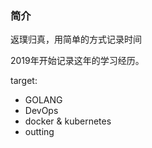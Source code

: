 ### 简介
返璞归真，用简单的方式记录时间

2019年开始记录这年的学习经历。

target:
* GOLANG
* DevOps
* docker & kubernetes
* outting

